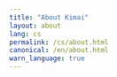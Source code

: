 ```yaml
---
title: "About Kimai"
layout: about
lang: cs
permalink: /cs/about.html
canonical: /en/about.html
warn_language: true
---
```

